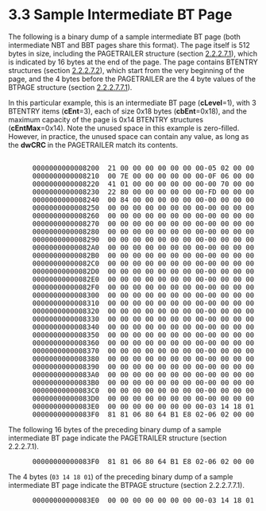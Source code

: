 <html dir="LTR" xmlns:mshelp="http://msdn.microsoft.com/mshelp" xmlns:ddue="http://ddue.schemas.microsoft.com/authoring/2003/5" xmlns:xlink="http://www.w3.org/1999/xlink" xmlns:tool="http://www.microsoft.com/tooltip">
    <head>
        <meta http-equiv="Content-Type" content="text/html; CHARSET=utf-8"></meta>
        <meta name="save" content="history"></meta>
        <title>3.3 Sample Intermediate BT Page</title>
        <xml>
            <mshelp:toctitle title="3.3 Sample Intermediate BT Page"></mshelp:toctitle>
            <mshelp:rltitle title="[MS-PST]: Sample Intermediate BT Page"></mshelp:rltitle>
            <mshelp:keyword index="A" term="ef7837e0-22be-4da5-9c5f-1c79db6532f4"></mshelp:keyword>
            <mshelp:attr name="DCSext.ContentType" value="open specification"></mshelp:attr>
            <mshelp:attr name="AssetID" value="ef7837e0-22be-4da5-9c5f-1c79db6532f4"></mshelp:attr>
            <mshelp:attr name="TopicType" value="kbRef"></mshelp:attr>
            <mshelp:attr name="DCSext.Title" value="[MS-PST]: Sample Intermediate BT Page" />
        </xml>
    </head>
    <body>
        <div id="header">
            <h1 class="heading">3.3 Sample Intermediate BT Page</h1>
        </div>
        <div id="mainSection">
            <div id="mainBody">
                <div id="allHistory" class="saveHistory"></div>
                <div id="sectionSection0" class="section" name="collapseableSection">
                    

<p>The following is a binary dump of a sample intermediate BT
page (both intermediate NBT and BBT pages share this format). The page itself
is 512 bytes in size, including the PAGETRAILER structure (section <a href="f4ccb38a-930a-4db4-98df-a69c195926ba.md">2.2.2.7.1</a>), which is
indicated by 16 bytes at the end of the page. The page contains BTENTRY
structures (section <a href="60466ef4-af15-49b6-8413-b3a72f0e9bdb.md">2.2.2.7.2</a>),
which start from the very beginning of the page, and the 4 bytes before the
PAGETRAILER are the 4 byte values of the BTPAGE structure (section <a href="4f0cd8e7-c2d0-4975-90a4-d417cfca77f8.md">2.2.2.7.7.1</a>).</p>

<p>In this particular example, this is an intermediate BT page
(<b>cLevel</b>=1), with 3 BTENTRY items (<b>cEnt</b>=3), each of size 0x18
bytes (<b>cbEnt</b>=0x18), and the maximum capacity of the page is 0x14 BTENTRY
structures (<b>cEntMax</b>=0x14). Note the unused space in this example is
zero-filled. However, in practice, the unused space can contain any value, as
long as the <b>dwCRC </b>in the PAGETRAILER match its contents.</p>

<dl>
<dd>
<div><pre>  
 0000000000008200  21 00 00 00 00 00 00 00-05 02 00 00 00 00 00 00  *!...............*
 0000000000008210  00 7E 00 00 00 00 00 00-0F 06 00 00 00 00 00 00  *.~..............*
 0000000000008220  41 01 00 00 00 00 00 00-00 70 00 00 00 00 00 00  *A........p......*
 0000000000008230  22 80 00 00 00 00 00 00-FD 00 00 00 00 00 00 00  *&quot;...............*
 0000000000008240  00 84 00 00 00 00 00 00-00 00 00 00 00 00 00 00  *................*
 0000000000008250  00 00 00 00 00 00 00 00-00 00 00 00 00 00 00 00  *................*
 0000000000008260  00 00 00 00 00 00 00 00-00 00 00 00 00 00 00 00  *................*
 0000000000008270  00 00 00 00 00 00 00 00-00 00 00 00 00 00 00 00  *................*
 0000000000008280  00 00 00 00 00 00 00 00-00 00 00 00 00 00 00 00  *................*
 0000000000008290  00 00 00 00 00 00 00 00-00 00 00 00 00 00 00 00  *................*
 00000000000082A0  00 00 00 00 00 00 00 00-00 00 00 00 00 00 00 00  *................*
 00000000000082B0  00 00 00 00 00 00 00 00-00 00 00 00 00 00 00 00  *................*
 00000000000082C0  00 00 00 00 00 00 00 00-00 00 00 00 00 00 00 00  *................*
 00000000000082D0  00 00 00 00 00 00 00 00-00 00 00 00 00 00 00 00  *................*
 00000000000082E0  00 00 00 00 00 00 00 00-00 00 00 00 00 00 00 00  *................*
 00000000000082F0  00 00 00 00 00 00 00 00-00 00 00 00 00 00 00 00  *................*
 0000000000008300  00 00 00 00 00 00 00 00-00 00 00 00 00 00 00 00  *................*
 0000000000008310  00 00 00 00 00 00 00 00-00 00 00 00 00 00 00 00  *................*
 0000000000008320  00 00 00 00 00 00 00 00-00 00 00 00 00 00 00 00  *................*
 0000000000008330  00 00 00 00 00 00 00 00-00 00 00 00 00 00 00 00  *................*
 0000000000008340  00 00 00 00 00 00 00 00-00 00 00 00 00 00 00 00  *................*
 0000000000008350  00 00 00 00 00 00 00 00-00 00 00 00 00 00 00 00  *................*
 0000000000008360  00 00 00 00 00 00 00 00-00 00 00 00 00 00 00 00  *................*
 0000000000008370  00 00 00 00 00 00 00 00-00 00 00 00 00 00 00 00  *................*
 0000000000008380  00 00 00 00 00 00 00 00-00 00 00 00 00 00 00 00  *................*
 0000000000008390  00 00 00 00 00 00 00 00-00 00 00 00 00 00 00 00  *................*
 00000000000083A0  00 00 00 00 00 00 00 00-00 00 00 00 00 00 00 00  *................*
 00000000000083B0  00 00 00 00 00 00 00 00-00 00 00 00 00 00 00 00  *................*
 00000000000083C0  00 00 00 00 00 00 00 00-00 00 00 00 00 00 00 00  *................*
 00000000000083D0  00 00 00 00 00 00 00 00-00 00 00 00 00 00 00 00  *................*
 00000000000083E0  00 00 00 00 00 00 00 00-03 14 18 01 00 00 00 00  *................*
 00000000000083F0  81 81 06 80 64 B1 E8 02-06 02 00 00 00 00 00 00  *....d...........*
</pre></div>
</dd></dl>

<p>The following 16 bytes of the preceding binary dump of a
sample intermediate BT page indicate the PAGETRAILER structure (section
2.2.2.7.1).</p>

<dl>
<dd>
<div><pre> 00000000000083F0  81 81 06 80 64 B1 E8 02-06 02 00 00 00 00 00 00  *....d...........*
</pre></div>
</dd></dl>

<p>The 4 bytes (<code>03 14 18 01</code>) of
the preceding binary dump of a sample intermediate BT page indicate the BTPAGE
structure (section 2.2.2.7.7.1).</p>

<dl>
<dd>
<div><pre> 00000000000083E0  00 00 00 00 00 00 00 00-03 14 18 01 00 00 00 00  *................*
</pre></div>
</dd>
<dd>
<div><pre> 
</pre></div>
</dd></dl>
                </div>
            </div>
        </div>
    </body>
</html>